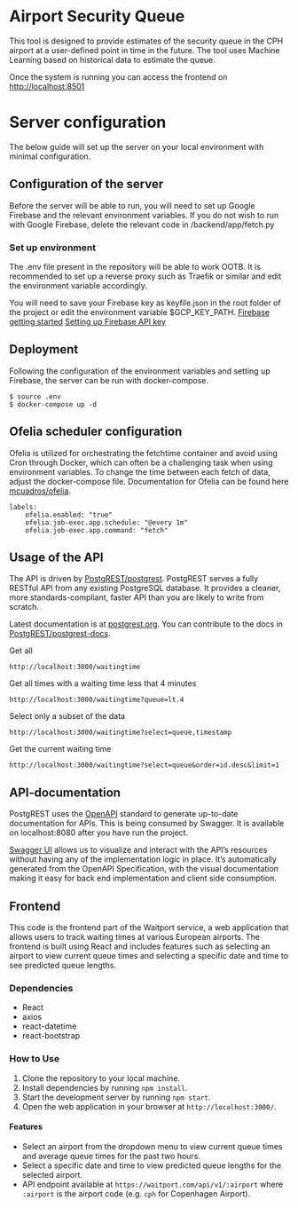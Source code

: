 # Airport Security Queue

This tool is designed to provide estimates of the security queue in the CPH airport at a user-defined point in time in the future. The tool uses Machine Learning based on historical data to estimate the queue.

Once the system is running you can access the frontend on [http://localhost:8501](http://localhost:8501)

# Server configuration

The below guide will set up the server on your local environment with minimal configuration.

## Configuration of the server

Before the server will be able to run, you will need to set up Google Firebase and the relevant environment variables. If you do not wish to run with Google Firebase, delete the relevant code in /backend/app/fetch.py

### Set up environment

The .env file present in the repository will be able to work OOTB. It is recommended to set up a reverse proxy such as Traefik or similar and edit the environment variable accordingly. 

You will need to save your Firebase key as keyfile.json in the root folder of the project or edit the environment variable $GCP_KEY_PATH. 
[Firebase getting started](https://cloud.google.com/firestore/docs/client/get-firebase)
[Setting up Firebase API key](https://firebase.google.com/docs/projects/api-keys)

## Deployment

Following the configuration of the environment variables and setting up Firebase, the server can be run with docker-compose. 
```
$ source .env
$ docker-compose up -d
```

## Ofelia scheduler configuration

Ofelia is utilized for orchestrating the fetchtime container and avoid using Cron through Docker, which can often be a challenging task when using environment variables. To change the time between each fetch of data, adjust the docker-compose file. 
Documentation for Ofelia can be found here [mcuadros/ofelia](https://github.com/mcuadros/ofelia).

```
labels:
    ofelia.enabled: "true"
    ofelia.job-exec.app.schedule: "@every 1m"
    ofelia.job-exec.app.command: "fetch"
```


## Usage of the API

The API is driven by [PostgREST/postgrest](https://github.com/PostgREST/postgrest). PostgREST serves a fully RESTful API from any existing PostgreSQL database. It provides a cleaner, more standards-compliant, faster API than you are likely to write from scratch.

Latest documentation is at [postgrest.org](http://postgrest.org). You can contribute to the docs in [PostgREST/postgrest-docs](https://github.com/PostgREST/postgrest-docs).



Get all
```
http://localhost:3000/waitingtime
```

Get all times with a waiting time less that 4 minutes
```
http://localhost:3000/waitingtime?queue=lt.4
```

Select only a subset of the data
```
http://localhost:3000/waitingtime?select=queue,timestamp
```


Get the current waiting time
```
http://localhost:3000/waitingtime?select=queue&order=id.desc&limit=1
```


## API-documentation

PostgREST uses the [OpenAPI](https://openapis.org/) standard to generate up-to-date documentation for APIs. This is being consumed by Swagger. It is available on localhost:8080 after you have run the project. 

[Swagger UI](https://swagger.io/tools/swagger-ui/) allows us to visualize and interact with the API’s resources without having any of the implementation logic in place. It’s automatically generated from the OpenAPI Specification, with the visual documentation making it easy for back end implementation and client side consumption.

##  Frontend

This code is the frontend part of the Waitport service, a web application that allows users to track waiting times at various European airports. The frontend is built using React and includes features such as selecting an airport to view current queue times and selecting a specific date and time to see predicted queue lengths.

### Dependencies
- React
- axios
- react-datetime
- react-bootstrap

### How to Use
1. Clone the repository to your local machine.
2. Install dependencies by running `npm install`.
3. Start the development server by running `npm start`.
4. Open the web application in your browser at `http://localhost:3000/`.

#### Features
- Select an airport from the dropdown menu to view current queue times and average queue times for the past two hours.
- Select a specific date and time to view predicted queue lengths for the selected airport.
- API endpoint available at `https://waitport.com/api/v1/:airport` where `:airport` is the airport code (e.g. `cph` for Copenhagen Airport). 
